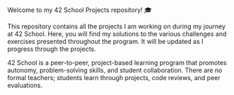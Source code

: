 Welcome to my 42 School Projects repository! 🎓

This repository contains all the projects I am working on during my journey at 42 School. Here, you will find my solutions to the various challenges and exercises presented throughout the program. It will be updated as I progress through the projects.

42 School is a peer-to-peer, project-based learning program that promotes autonomy, problem-solving skills, and student collaboration. There are no formal teachers; students learn through projects, code reviews, and peer evaluations.
